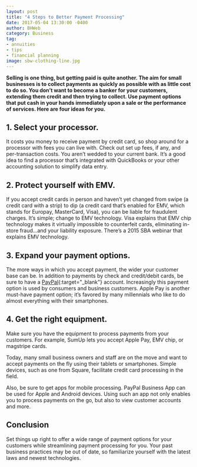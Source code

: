 ```yaml
---
layout: post
title: "4 Steps to Better Payment Processing"
date: 2017-05-04 13:30:00 -0400
author: BHWeb
category: Business
tag:
- annuities
- tips
- financial planning
image: sbw-clothing-line.jpg
---
```


**Selling is one thing, but getting paid is quite another. The aim for small businesses is to collect payments as quickly as possible with as little cost to do so. You don’t want to become a banker for your customers, extending them credit and then trying to collect. Use payment options that put cash in your hands immediately upon a sale or the performance of services. Here are four ideas for you.**

## 1. Select your processor.
It costs you money to receive payment by credit card, so shop around for a processor with fees you can live with. Check out set up fees, if any, and per-transaction costs. You aren’t wedded to your current bank. It’s a good idea to find a processor that’s integrated with QuickBooks or your other accounting solution to simplify data entry.

## 2. Protect yourself with EMV.
If you accept credit cards in person and haven’t yet changed from swipe (a credit card with a strip) to dip (a credit card that’s enabled for EMV, which stands for Europay, MasterCard, Visa), you can be liable for fraudulent charges. It’s simple; change to EMV technology. Visa explains that EMV chip technology makes it virtually impossible to counterfeit cards, eliminating in-store fraud…and your liability exposure. There’s a 2015 SBA webinar that explains EMV technology.

## 3. Expand your payment options.
The more ways in which you accept payment, the wider your customer base can be. In addition to payments by check and credit/debit cards, be sure to have a [PayPal](https://www.paypal.com){:target="_blank"} account. Increasingly this payment option is used by consumers and business customers. Apple Pay is another must-have payment option; it’s favored by many millennials who like to do almost everything with their smartphones.

## 4. Get the right equipment.
Make sure you have the equipment to process payments from your customers. For example, SumUp lets you accept Apple Pay, EMV chip, or magstripe cards.

Today, many small business owners and staff are on the move and want to accept payments on the fly using their tablets or smartphones. Simple devices, such as one from Square, facilitate credit card processing in the field.

Also, be sure to get apps for mobile processing. PayPal Business App can be used for Apple and Android devices. Using such an app not only enables you to process payments on the go, but also to view customer accounts and more.

## Conclusion
Set things up right to offer a wide range of payment options for your customers while streamlining payment processing for you. Your past business practices may be out of date, so familiarize yourself with the latest laws and newest technologies.
